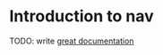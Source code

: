 # Introduction to nav

TODO: write [great documentation](http://jacobian.org/writing/what-to-write/)
